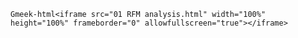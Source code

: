 

`Gmeek-html<iframe src="01 RFM analysis.html" width="100%" height="100%" frameborder="0" allowfullscreen="true"></iframe>`
